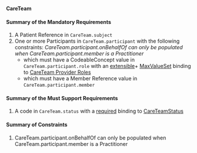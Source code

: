 **CareTeam**

#### Summary of the Mandatory Requirements
1.  A Patient Reference  in `CareTeam.subject`
1. One or more  Participants  in `CareTeam.participant`
 with the following constraints: *CareTeam.participant.onBehalfOf can only be populated when CareTeam.participant.member is a Practitioner*
      - which must have a  CodeableConcept value  in `CareTeam.participant.role`
with an [extensible](http://hl7.org/fhir/R4/terminologies.html#extensible)\+ [MaxValueSet](general-guidance.html#max-binding)
 binding to [CareTeam Provider Roles](ValueSet-us-core-careteam-provider-roles.html)
      - which must have a Member Reference value  in `CareTeam.participant.member`

#### Summary of the Must Support Requirements
1.  A  code  in `CareTeam.status`
with a [required](http://hl7.org/fhir/R4/terminologies.html#required)
 binding to [CareTeamStatus](http://hl7.org/fhir/ValueSet/care-team-status)

#### Summary of Constraints
1. CareTeam.participant.onBehalfOf can only be populated when CareTeam.participant.member is a Practitioner